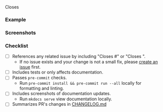 <!-- Thanks for contributing 🎉! Please ensure the title neatly summarizes the proposed changes. -->

<!-- Overview -->

Closes

### Example
<!-- A code blurb is best. Changes to features should include an example that is executable by a new user. -->

### Screenshots
<!--
Any relevant screenshots
  - The updated docs page from `mkdocs serve`.
  - Output from running the example.
  - Service integration test results.
-->

### Checklist
<!-- These boxes may be checked after opening the pull request. -->

- [ ] References any related issue by including "Closes #<Issue Number>" or "Closes <Issue URL>".
  - If no issue exists and your change is not a small fix, please [create an issue](https://github.com/giorgiobasile/prefect-planetary-computer/issues/new/choose) first.
- [ ] Includes tests or only affects documentation.
- [ ] Passes `pre-commit` checks.
  - Run `pre-commit install && pre-commit run --all` locally for formatting and linting.
- [ ] Includes screenshots of documentation updates.
  - Run `mkdocs serve` view documentation locally.
- [ ] Summarizes PR's changes in [CHANGELOG.md](https://github.com/giorgiobasile/prefect-planetary-computer/blob/main/CHANGELOG.md)
